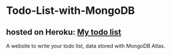 # Todo-List-with-MongoDB 

## hosted on Heroku:  <a href="https://thawing-reaches-55389.herokuapp.com/">My todo list</a> 

A website to write your todo list, data stored with MongoDB Atlas.

